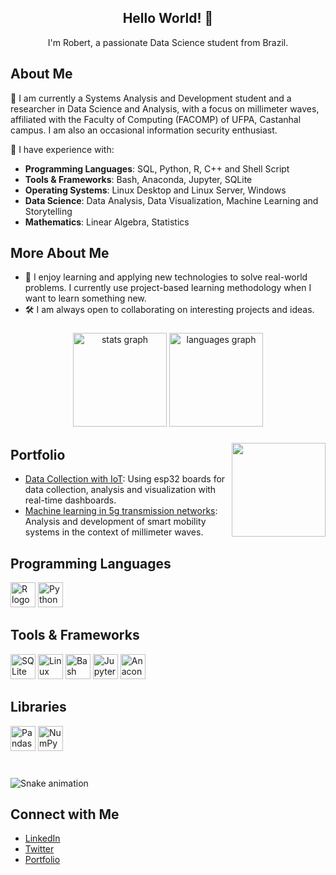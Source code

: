 <div align="center">
  <h2>Hello World! 👋</h2>
  <p>I'm Robert, a passionate Data Science student from Brazil.</p>
</div>


## About Me
🌱  I am currently a Systems Analysis and Development student and a researcher in Data Science and Analysis, with a focus on millimeter waves, affiliated with the Faculty of Computing (FACOMP) of UFPA, Castanhal campus. I am also an occasional information security enthusiast.

💬  I have experience with:

- **Programming Languages**: SQL, Python, R, C++ and Shell Script
- **Tools & Frameworks**: Bash, Anaconda, Jupyter, SQLite
- **Operating Systems**: Linux Desktop and Linux Server, Windows
- **Data Science**: Data Analysis, Data Visualization, Machine Learning and Storytelling
- **Mathematics**: Linear Algebra, Statistics

## More About Me
- 💬 I enjoy learning and applying new technologies to solve real-world problems. I currently use project-based learning methodology when I want to learn something new.
- 🛠️ I am always open to collaborating on interesting projects and ideas.

###

<div align="center">
  <img src="https://github-readme-stats.vercel.app/api?username=r0bertds&hide_title=false&hide_rank=false&show_icons=true&include_all_commits=true&count_private=true&disable_animations=false&theme=dracula&locale=en&hide_border=false" height="150" alt="stats graph"  />
  <img src="https://github-readme-stats.vercel.app/api/top-langs?username=r0bertds&locale=en&hide_title=false&layout=compact&card_width=320&langs_count=5&theme=dracula&hide_border=false" height="150" alt="languages graph"  />
</div>

###

<img align="right" height="150" src="https://i.imgflip.com/65efzo.gif"  />

###


 


## Portfolio

- [Data Collection with IoT](https://github.com/r0bertds/ESP32NativeSense): Using esp32 boards for data collection, analysis and visualization with real-time dashboards.
- [Machine learning in 5g transmission networks](https://github.com/Hiarleyy/Ns-3-simulations): Analysis and development of smart mobility systems in the context of millimeter waves.



## Programming Languages
<div align="left">
  <img src="https://cdn.jsdelivr.net/gh/devicons/devicon/icons/r/r-original.svg" height="40" alt="R logo"  />
  <img src="https://cdn.jsdelivr.net/gh/devicons/devicon/icons/python/python-original.svg" height="40" alt="Python logo"  />
</div>



## Tools & Frameworks
<div align="left">
  <img src="https://cdn.jsdelivr.net/gh/devicons/devicon/icons/sqlite/sqlite-original.svg" height="40" alt="SQLite logo"  />
  <img src="https://cdn.jsdelivr.net/gh/devicons/devicon/icons/linux/linux-original.svg" height="40" alt="Linux logo"  />
  <img src="https://cdn.jsdelivr.net/gh/devicons/devicon/icons/bash/bash-original.svg" height="40" alt="Bash logo"  />
  <img src="https://cdn.jsdelivr.net/gh/devicons/devicon/icons/jupyter/jupyter-original.svg" height="40" alt="Jupyter logo"  />
  <img src="https://cdn.jsdelivr.net/gh/devicons/devicon/icons/anaconda/anaconda-original.svg" height="40" alt="Anaconda logo"  />
</div>



## Libraries
<div align="left">
  <img src="https://cdn.jsdelivr.net/gh/devicons/devicon/icons/pandas/pandas-original.svg" height="40" alt="Pandas logo"  />
  <img src="https://cdn.jsdelivr.net/gh/devicons/devicon/icons/numpy/numpy-original.svg" height="40" alt="NumPy logo"  />
</div>




  

###
<br clear="both">

<img src="https://raw.githubusercontent.com/maurodesouza/maurodesouza/output/snake.svg" alt="Snake animation" />

###


## Connect with Me
- [LinkedIn](https://www.linkedin.com/in/your-linkedin)
- [Twitter](https://twitter.com/your-twitter)
- [Portfolio](https://your-portfolio.com)
